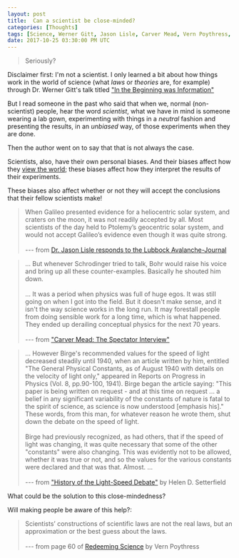 ```yaml
---
layout: post
title:  Can a scientist be close-minded?
categories: [Thoughts]
tags: [Science, Werner Gitt, Jason Lisle, Carver Mead, Vern Poythress, Worldview]
date: 2017-10-25 03:30:00 PM UTC
---
```


<!-- October 25, 2017 11:30:00 PM Philippine Time -->



> Seriously?

Disclaimer first: I'm not a scientist. I only learned a bit about how things work in the world of science (what _laws_ or _theories_ are, for example) through Dr. Werner Gitt's talk titled ["In the Beginning was Information"](https://www.youtube.com/watch?v=YkFNS1U3FmM)

But I read someone in the past who said that when we, normal (non-scientist) people, hear the word _scientist_, what we have in mind is someone wearing a lab gown, experimenting with things in a _neutral_ fashion and presenting the results, in an _unbiased_ way, of those experiments when they are done. 

Then the author went on to say that that is not always the case.

<!--more-->

Scientists, also, have their own personal biases. And their biases affect how they [view the world](http://www.defendingthebible.org/worldviews.html); these biases affect how they interpret the results of their experiments.

These biases also affect whether or not they will accept the conclusions that their fellow scientists make!



> When Galileo presented evidence for a heliocentric solar system, and craters on the moon, it was not readily accepted by all.  Most scientists of the day held to Ptolemy’s geocentric solar system, and would not accept Galileo’s evidence even though it was quite strong.
<br /><br />
> --- from [Dr. Jason Lisle responds to the Lubbock Avalanche-Journal](https://www.facebook.com/events/1763872090532749/permalink/1795501907369767/)



> ... But whenever Schrodinger tried to talk, Bohr would raise his voice and bring up all these counter-examples. Basically he shouted him down.
<br /><br />
> ... It was a period when physics was full of huge egos. It was still going on when I got into the field. But it doesn't make sense, and it isn't the way science works in the long run. It may forestall people from doing sensible work for a long time, which is what happened. They ended up derailing conceptual physics for the next 70 years.
<br /><br />
> --- from ["Carver Mead: The Spectator Interview"](http://worrydream.com/refs/Mead%20-%20American%20Spectator%20Interview.html)



> ... However Birge's recommended values for the speed of light decreased steadily until 1940, when an article written by him, entitled "The General Physical Constants, as of August 1940 with details on the velocity of light only," appeared in Reports on Progress in Physics (Vol. 8, pp.90-100, 1941). Birge began the article saying: "This paper is being written on request - and at this time on request ... a belief in any significant variability of the constants of nature is fatal to the spirit of science, as science is now understood [emphasis his]." These words, from this man, for whatever reason he wrote them, shut down the debate on the speed of light. 
<br /><br />
> Birge had previously recognized, as had others, that if the speed of light was changing, it was quite necessary that some of the other "constants" were also changing. This was evidently not to be allowed, whether it was true or not, and so the values for the various constants were declared and that was that. Almost. ...
<br /><br />
> --- from ["History of the Light-Speed Debate"](http://www.khouse.org/articles/2002/423/print/) by Helen D. Setterfield 
	
	
What could be the solution to this close-mindedness?

Will making people be aware of this help?:


> Scientists’ constructions of scientific laws are not the real laws, but an approximation or the best guess about the laws. 
<br /><br />
> --- from page 60 of [Redeeming Science](https://frame-poythress.org/wp-content/uploads/2012/08/PoythressVernRedeemingScience.pdf) by Vern Poythress
